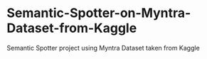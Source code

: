 # Semantic-Spotter-on-Myntra-Dataset-from-Kaggle
Semantic Spotter project using Myntra Dataset taken from Kaggle 
